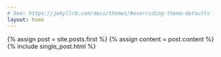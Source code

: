 ```yaml
---
# See: https://jekyllrb.com/docs/themes/#overriding-theme-defaults
layout: home
---
```


{% assign post = site.posts.first %}
{% assign content = post.content %}
{% include single_post.html %}